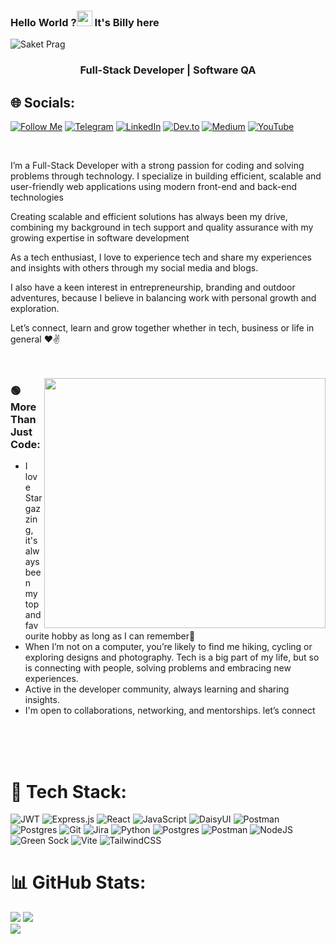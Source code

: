 ### Hello World ?<img src="https://raw.githubusercontent.com/MartinHeinz/MartinHeinz/master/wave.gif" width="25px"> It's Billy here

<p align="left"> <img src="https://komarev.com/ghpvc/?username=sakigo9&label=Profile%20views&color=0e75b6&style=flat" alt="Saket Prag" /> </p>

<h3 align="center">Full-Stack Developer | Software QA</h3>

## 🌐 Socials:

[![Follow Me](https://img.shields.io/badge/Follow%20Me-1DA1F2?logo=x&logoColor=white&style=for-the-badge)](https://x.com/viper_droid)
[![Telegram](https://img.shields.io/badge/Telegram-26A5E4?logo=telegram&logoColor=white&style=for-the-badge)](https://t.me/viperdroided)
[![LinkedIn](https://img.shields.io/badge/LinkedIn-0077B5?logo=linkedin&logoColor=white&style=for-the-badge)](https://www.linkedin.com/in/billyyator//)
[![Dev.to](https://img.shields.io/badge/Dev.to-FFDD57?logo=devdotto&logoColor=black&style=for-the-badge)](https://dev.to/billy_yator)
[![Medium](https://img.shields.io/badge/Medium-02D57F?logo=medium&logoColor=white&style=for-the-badge)](https://dev.to/billy_yator)
[![YouTube](https://img.shields.io/badge/YouTube-FF0000?logo=youtube&logoColor=white&style=for-the-badge)](https://www.youtube.com/@blyator)

<br />

I’m a Full-Stack Developer with a strong passion for coding and solving problems through technology. I specialize in building efficient, scalable and user-friendly web applications using modern front-end and back-end technologies

Creating scalable and efficient solutions has always been my drive, combining my background in tech support and quality assurance with my growing expertise in software development

As a tech enthusiast, I love to experience tech and share my experiences and insights with others through my social media and blogs.



I also have a keen interest in entrepreneurship, branding and outdoor adventures, because I believe in balancing work with personal growth and exploration.

Let’s connect, learn and grow together whether in tech, business or life in general ❤✌<br><br><br>

<img src="https://media4.giphy.com/media/v1.Y2lkPTc5MGI3NjExYmk3Ym0xeGR1aXZ0enNxeTllYml1MjdoZHk1Y3dyN2d2ZXQ0b2lxaCZlcD12MV9pbnRlcm5hbF9naWZfYnlfaWQmY3Q9Zw/w9Sb2fZrLPxHUFxLV2/giphy.gif" width="450" height="400" align="right" >

<h3 align="left">🟢 More Than Just Code:</h3>



<ul>
 <li>I love Stargazzing, it's always been my top and favourite hobby as long as I can remember🌟</li>
  <li>When I’m not on a computer, you’re likely to find me hiking, cycling or exploring designs and photography. Tech is a big part of my life, but so is connecting with people, solving problems and embracing new experiences.</li>
  <li>Active in the developer community, always learning and sharing insights.</li>
   <li>I'm open to collaborations, networking, and mentorships. let’s connect</li>
</ul><br><br><br>

# 🧩 Tech Stack:
![JWT](https://img.shields.io/badge/JWT-black?style=for-the-badge&logo=JSON%20web%20tokens) ![Express.js](https://img.shields.io/badge/express.js-%23404d59.svg?style=for-the-badge&logo=express&logoColor=%2361DAFB) ![React](https://img.shields.io/badge/react-%2320232a.svg?style=for-the-badge&logo=react&logoColor=%2361DAFB) ![JavaScript](https://img.shields.io/badge/javascript-%23323330.svg?style=for-the-badge&logo=javascript&logoColor=%23F7DF1E) ![DaisyUI](https://img.shields.io/badge/daisyui-5A0EF8?style=for-the-badge&logo=daisyui&logoColor=white) ![Postman](https://img.shields.io/badge/Postman-FF6C37?style=for-the-badge&logo=postman&logoColor=white) ![Postgres](https://img.shields.io/badge/postgres-%23316192.svg?style=for-the-badge&logo=postgresql&logoColor=white) ![Git](https://img.shields.io/badge/git-%23F05033.svg?style=for-the-badge&logo=git&logoColor=white) ![Jira](https://img.shields.io/badge/jira-%230A0FFF.svg?style=for-the-badge&logo=jira&logoColor=white) ![Python](https://img.shields.io/badge/python-3670A0?style=for-the-badge&logo=python&logoColor=ffdd54) ![Postgres](https://img.shields.io/badge/postgres-%23316192.svg?style=for-the-badge&logo=postgresql&logoColor=white) ![Postman](https://img.shields.io/badge/Postman-FF6C37?style=for-the-badge&logo=postman&logoColor=white) ![NodeJS](https://img.shields.io/badge/node.js-6DA55F?style=for-the-badge&logo=node.js&logoColor=white) ![Green Sock](https://img.shields.io/badge/green%20sock-88CE02?style=for-the-badge&logo=greensock&logoColor=white) ![Vite](https://img.shields.io/badge/vite-%23646CFF.svg?style=for-the-badge&logo=vite&logoColor=white) ![TailwindCSS](https://img.shields.io/badge/tailwindcss-%2338B2AC.svg?style=for-the-badge&logo=tailwind-css&logoColor=white)

# 📊 GitHub Stats:

![](https://github-readme-stats.vercel.app/api?username=blyator&theme=dark&hide_border=false&include_all_commits=false&count_private=false)
![](https://github-readme-streak-stats.herokuapp.com/?user=blyator&theme=dark&hide_border=false)<br/>
![](https://github-readme-stats.vercel.app/api/top-langs/?username=blyator&theme=dark&hide_border=false&include_all_commits=false&count_private=false&layout=compact)

